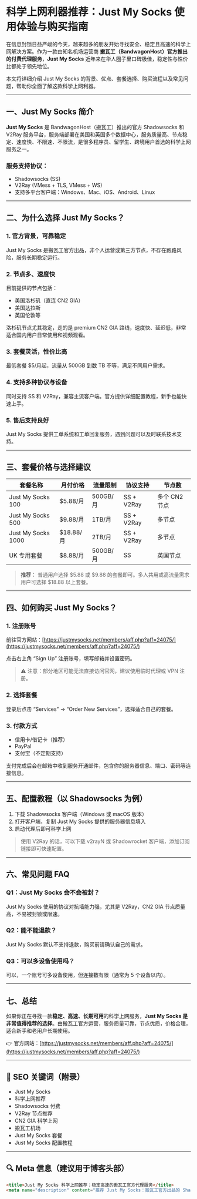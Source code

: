 
# 科学上网利器推荐：Just My Socks 使用体验与购买指南

在信息封锁日益严峻的今天，越来越多的朋友开始寻找安全、稳定且高速的科学上网解决方案。作为一款由知名机场运营商 **搬瓦工（BandwagonHost）官方推出的付费代理服务**，**Just My Socks** 近年来在华人圈子里口碑极佳，稳定性与性价比都处于领先地位。

本文将详细介绍 Just My Socks 的背景、优点、套餐选择、购买流程以及常见问题，帮助你全面了解这款科学上网利器。

---

## 一、Just My Socks 简介

**Just My Socks** 是 BandwagonHost（搬瓦工）推出的官方 Shadowsocks 和 V2Ray 服务平台，服务端部署在美国和英国多个数据中心，服务质量高、节点稳定、速度快、不限速、不限流，是很多程序员、留学生、跨境用户首选的科学上网服务之一。

### 服务支持协议：

- Shadowsocks (SS)
- V2Ray (VMess + TLS, VMess + WS)
- 支持多平台客户端：Windows、Mac、iOS、Android、Linux

---

## 二、为什么选择 Just My Socks？

### 1. 官方背景，可靠稳定  
Just My Socks 是搬瓦工官方出品，非个人运营或第三方节点，不存在跑路风险，服务长期稳定运行。

### 2. 节点多、速度快  
目前提供的节点包括：

- 美国洛杉矶（直连 CN2 GIA）  
- 美国达拉斯  
- 英国伦敦等  

洛杉矶节点尤其稳定，走的是 premium CN2 GIA 路线，速度快、延迟低，非常适合国内用户日常使用和视频观看。

### 3. 套餐灵活，性价比高  
最低套餐 $5/月起，流量从 500GB 到数 TB 不等，满足不同用户需求。

### 4. 支持多种协议与设备  
同时支持 SS 和 V2Ray，兼容主流客户端。官方提供详细配置教程，新手也能快速上手。

### 5. 售后支持良好  
Just My Socks 提供工单系统和工单回复服务，遇到问题可以及时联系技术支持。

---

## 三、套餐价格与选择建议

| 套餐名称 | 月付价格 | 流量限制 | 协议支持 | 节点数 |
|----------|----------|-----------|----------|--------|
| Just My Socks 100 | $5.88/月 | 500GB/月 | SS + V2Ray | 多个 CN2 节点 |
| Just My Socks 500 | $9.88/月 | 1TB/月 | SS + V2Ray | 多节点 |
| Just My Socks 1000 | $18.88/月 | 2TB/月 | SS + V2Ray | 多节点 |
| UK 专用套餐 | $8.88/月 | 500GB/月 | SS | 英国节点 |

> **推荐：** 普通用户选择 $5.88 或 $9.88 的套餐即可。多人共用或高流量需求用户可选择 $18.88 以上套餐。

---

## 四、如何购买 Just My Socks？

### 1. 注册账号  
前往官方网站：[https://justmysocks.net/members/aff.php?aff=24075/](https://justmysocks.net/members/aff.php?aff=24075/)

点击右上角 “Sign Up” 注册账号，填写邮箱并设置密码。

> ⚠️ 注意：部分地区可能无法直接访问官网，建议使用临时代理或 VPN 注册。

### 2. 选择套餐  
登录后点击 “Services” -> “Order New Services”，选择适合自己的套餐。

### 3. 付款方式  

- 信用卡/借记卡（推荐）  
- PayPal  
- 支付宝（不定期支持）

支付完成后会在邮箱中收到服务开通邮件，包含你的服务器信息、端口、密码等连接信息。

---

## 五、配置教程（以 Shadowsocks 为例）

1. 下载 Shadowsocks 客户端（Windows 或 macOS 版本）  
2. 打开客户端，复制 Just My Socks 提供的服务器信息填入  
3. 启动代理后即可科学上网  

> 使用 V2Ray 的话，可以下载 v2rayN 或 Shadowrocket 客户端，添加订阅链接即可快速配置。

---

## 六、常见问题 FAQ

### Q1：Just My Socks 会不会被封？  
Just My Socks 使用的协议对抗墙能力强，尤其是 V2Ray，CN2 GIA 节点质量高，不易被封锁或限速。

### Q2：能不能退款？  
Just My Socks 默认不支持退款，购买前请确认自己的需求。

### Q3：可以多设备使用吗？  
可以，一个账号可多设备使用，但连接数有限（通常为 5 个设备以内）。

---

## 七、总结

如果你正在寻找一款**稳定、高速、长期可用**的科学上网服务，**Just My Socks 是非常值得推荐的选择**。由搬瓦工官方运营，服务质量可靠，节点优质，价格合理，适合新手和老用户长期使用。

👉 官方网站：[https://justmysocks.net/members/aff.php?aff=24075/](https://justmysocks.net/members/aff.php?aff=24075/)

---

## 🔑 SEO 关键词（附录）

- Just My Socks  
- 科学上网推荐  
- Shadowsocks 付费  
- V2Ray 节点推荐  
- CN2 GIA 科学上网  
- 搬瓦工机场  
- Just My Socks 套餐  
- Just My Socks 配置教程  

---

## 🔍 Meta 信息（建议用于博客头部）

```html
<title>Just My Socks 科学上网推荐：稳定高速的搬瓦工官方代理服务</title>
<meta name="description" content="推荐 Just My Socks：搬瓦工官方出品的 Shadowsocks 和 V2Ray 科学上网服务，提供稳定高速的 CN2 GIA 节点，套餐灵活，支持多平台设备，适合程序员、跨境用户长期使用。">
```
